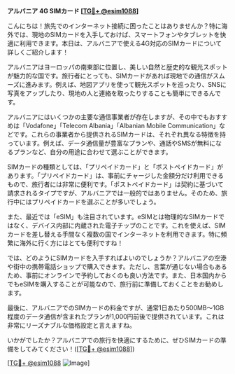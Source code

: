 **アルバニア 4G SIMカード [[TG💪+ @esim1088](https://t.me/s/esim1088)]**

こんにちは！旅先でのインターネット接続に困ったことはありませんか？特に海外では、現地のSIMカードを入手しておけば、スマートフォンやタブレットを快適に利用できます。本日は、アルバニアで使える4G対応のSIMカードについて詳しくご紹介します！

アルバニアはヨーロッパの南東部に位置し、美しい自然と歴史的な観光スポットが魅力的な国です。旅行者にとっても、SIMカードがあれば現地での通信がスムーズに進みます。例えば、地図アプリを使って観光スポットを巡ったり、SNSに写真をアップしたり、現地の人と連絡を取ったりすることも簡単にできるんです。

アルバニアにはいくつかの主要な通信事業者が存在しますが、その中でもおすすめは「Vodafone」「Telecom Albania」「Albanian Mobile Communication」などです。これらの事業者から提供されるSIMカードは、それぞれ異なる特徴を持っています。例えば、データ通信量が豊富なプランや、通話やSMSが無料になるプランなど、自分の用途に合わせて選ぶことができます。

SIMカードの種類としては、「プリペイドカード」と「ポストペイドカード」があります。「プリペイドカード」は、事前にチャージした金額分だけ利用できるもので、旅行者には非常に便利です。「ポストペイドカード」は契約に基づいて請求されるタイプですが、アルバニアでは一般的ではありません。そのため、旅行中にはプリペイドカードを選ぶことが多いでしょう。

また、最近では「eSIM」も注目されています。eSIMとは物理的なSIMカードではなく、デバイス内部に内蔵された電子チップのことです。これを使えば、SIMカードを差し替える手間なく複数の国でインターネットを利用できます。特に頻繁に海外に行く方にはとても便利ですね！

では、どのようにSIMカードを入手すればよいのでしょうか？アルバニアの空港や街中の携帯電話ショップで購入できます。ただし、言葉が通じない場合もあるため、事前にオンラインで予約しておくのも良い方法です。また、日本国内からでもeSIMを購入することが可能なので、旅行前に準備しておくことをお勧めします。

最後に、アルバニアでのSIMカードの料金ですが、通常1日あたり500MB～1GB程度のデータ通信が含まれたプランが1,000円前後で提供されています。これは非常にリーズナブルな価格設定と言えますね。

いかがでしたか？アルバニアでの旅行を快適にするために、ぜひSIMカードの準備をしてみてください！([[TG💪+ @esim1088](https://t.me/s/esim1088)])

[[TG💪+ @esim1088](https://t.me/s/esim1088) ![Image](https://i.postimg.cc/Y0z9fWf4/image.png)]